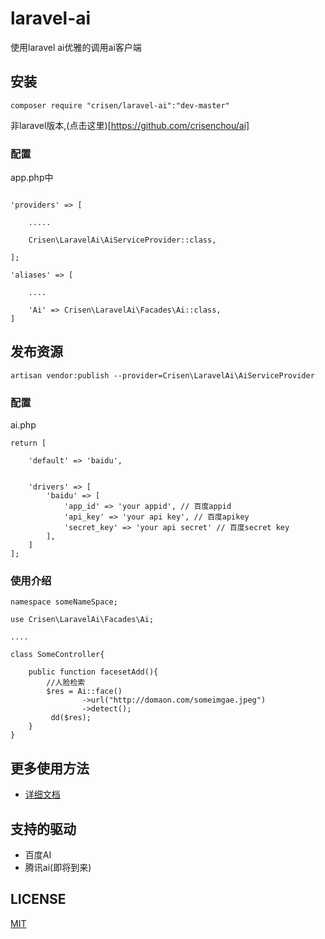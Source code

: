 # laravel-ai
使用laravel ai优雅的调用ai客户端

## 安装

~~~
composer require "crisen/laravel-ai":"dev-master"
~~~

非laravel版本,(点击这里)[https://github.com/crisenchou/ai]

### 配置

app.php中

~~~

'providers' => [
    
    .....
    
    Crisen\LaravelAi\AiServiceProvider::class,
    
];

'aliases' => [
    
    ....
    
    'Ai' => Crisen\LaravelAi\Facades\Ai::class,
]
~~~

## 发布资源

~~~
artisan vendor:publish --provider=Crisen\LaravelAi\AiServiceProvider
~~~

### 配置

ai.php

~~~
return [
    
    'default' => 'baidu',


    'drivers' => [
        'baidu' => [
            'app_id' => 'your appid', // 百度appid
            'api_key' => 'your api key', // 百度apikey
            'secret_key' => 'your api secret' // 百度secret key
        ],
    ]
];
~~~



### 使用介绍

~~~php+HTML
namespace someNameSpace;

use Crisen\LaravelAi\Facades\Ai;

....

class SomeController{

	public function facesetAdd(){
		//人脸检索
		$res = Ai::face()
		        ->url("http://domaon.com/someimgae.jpeg")
		        ->detect();
		 dd($res);
	}
}
~~~



## 更多使用方法

- [详细文档](http://doc.crisen.org/ai)



## 支持的驱动

- 百度AI
- 腾讯ai(即将到来)



## LICENSE

[MIT](LICENSE)

